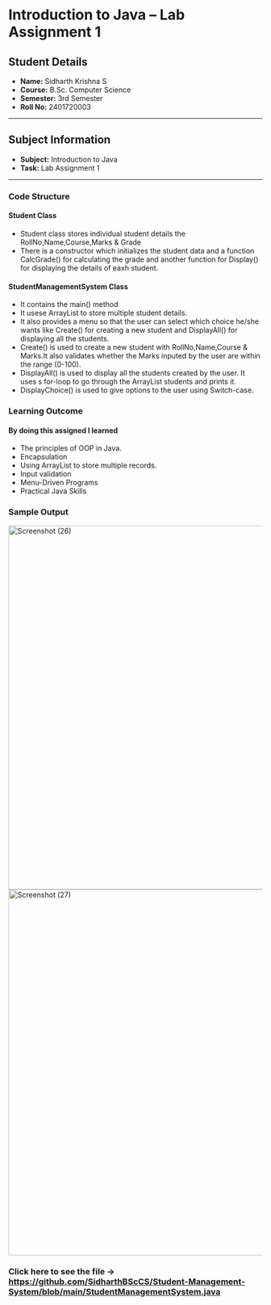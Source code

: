 # Introduction to Java – Lab Assignment 1

## Student Details
- **Name:** Sidharth Krishna S  
- **Course:** B.Sc. Computer Science  
- **Semester:** 3rd Semester  
- **Roll No:** 2401720003  

---

## Subject Information
- **Subject:** Introduction to Java  
- **Task:** Lab Assignment 1  

---

### Code Structure

#### Student Class
- Student class stores individual student details the RollNo,Name,Course,Marks & Grade
- There is a constructor which initializes the student data and a function CalcGrade() for calculating the grade and another function for Display() for displaying the details of eaxh student.

#### StudentManagementSystem Class
- It contains the main() method
- It usese ArrayList<Student> to store multiple student details.
- It also provides a menu so that the user can select which choice he/she wants like Create() for creating a new student and DisplayAll() for displaying all the students.
- Create() is used to create a new student with RollNo,Name,Course & Marks.It also validates whether the Marks inputed by the user are within the range (0-100).
- DisplayAll() is used to display all the students created by the user. It uses s for-loop to go through the ArrayList<Student> students and prints it.
- DisplayChoice() is used to give options to the user using Switch-case.

### Learning Outcome
#### By doing this assigned I learned 
- The principles of OOP in Java.
- Encapsulation
- Using ArrayList to store multiple records.
- Input validation
- Menu-Driven Programs
- Practical Java Skills

### Sample Output 
<img width="1356" height="721" alt="Screenshot (26)" src="https://github.com/user-attachments/assets/bf8235f8-0b6a-4d4c-a3b5-43db4e90ff57" />

<img width="1366" height="725" alt="Screenshot (27)" src="https://github.com/user-attachments/assets/4b71c068-725a-4c56-8c97-a58f51350f6d" />



### Click here to see the file -> https://github.com/SidharthBScCS/Student-Management-System/blob/main/StudentManagementSystem.java
